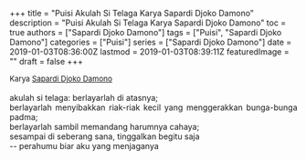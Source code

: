 +++
title = "Puisi Akulah Si Telaga Karya Sapardi Djoko Damono"
description = "Puisi Akulah Si Telaga Karya Sapardi Djoko Damono"
toc = true
authors = ["Sapardi Djoko Damono"]
tags = ["Puisi", "Sapardi Djoko Damono"]
categories = ["Puisi"]
series = ["Sapardi Djoko Damono"]
date = 2019-01-03T08:36:00Z
lastmod = 2019-01-03T08:39:11Z
featuredImage = ""
draft = false
+++

<div style="text-align: justify;">
<div style="font-size: small;">Karya <a href="/authors/sapardi-djoko-damono/" target="_blank">Sapardi Djoko Damono</a></div><br />
akulah si telaga: berlayarlah di atasnya;<br />berlayarlah menyibakkan riak-riak kecil yang menggerakkan bunga-bunga padma;<br />berlayarlah sambil memandang harumnya cahaya;<br />sesampai di seberang sana, tinggalkan begitu saja<br />-- perahumu biar aku yang menjaganya</div>
